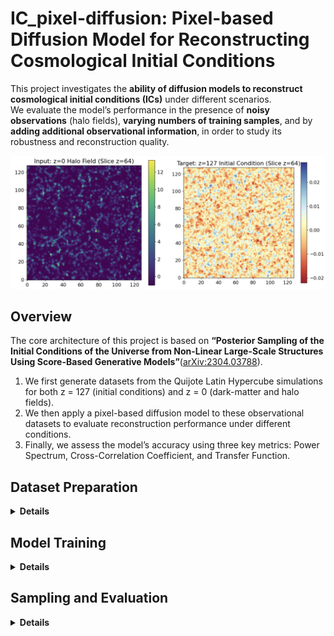 # IC_pixel-diffusion: Pixel-based Diffusion Model for Reconstructing Cosmological Initial Conditions

This project investigates the **ability of diffusion models to reconstruct cosmological initial conditions (ICs)** under different scenarios.  
We evaluate the model’s performance in the presence of **noisy observations** (halo fields), **varying numbers of training samples**, and by **adding additional observational information**, in order to study its robustness and reconstruction quality.


<p align="center">
  <img src="plots/input-target.png"
       alt="Evaluation metrics"
       width="580">
</p>

## Overview

The core architecture of this project is based on **“Posterior Sampling of the Initial Conditions of the Universe from Non-Linear Large-Scale Structures Using Score-Based Generative Models”**([arXiv:2304.03788](https://arxiv.org/abs/2304.03788)).
1. We first generate datasets from the Quijote Latin Hypercube simulations for both z = 127 (initial conditions) and z = 0 (dark-matter and halo fields).  
2. We then apply a pixel-based diffusion model to these observational datasets to evaluate reconstruction performance under different conditions. 
3. Finally, we assess the model’s accuracy using three key metrics: Power Spectrum, Cross-Correlation Coefficient, and Transfer Function.


## Dataset Preparation
<details>
<summary><b>Details</b></summary>

The dataset used for this project is based on the **Quijote simulation suite**, which provides large-scale N-body simulations of the Universe.  
These simulations are used here to generate both the initial condition density fields (z = 127) and the observational fields — including dark matter** and **halo density fields (z = 0).

You can access all Quijote simulation datasets through their official website:[https://quijote-simulations.readthedocs.io](https://quijote-simulations.readthedocs.io/en/latest/index.html#). After downloading the simulation data, use the generation scripts provided in this repository to produce the voxelized datasets.

- The **initial condition (z = 127)** density fields are generated using the Latin Hypercube simulation snapshots from Quijote. [Initial Condition Generation Code](https://github.com/UVA-MLSys/IC_pixel-diffusion/blob/main/Dataset/generate_train_z127_density.py)

- The **dark matter density fields (z = 0)** are generated from the same Latin Hypercube snapshots.[Dark Matter Density Field Code](https://github.com/UVA-MLSys/IC_pixel-diffusion/blob/main/Dataset/generate_train_z0_density.py)

- The **halo density fields (z = 0)** are constructed from halo catalogs produced by the Friends-of-Friends (FoF) algorithm applied to the Quijote N-body simulations.[Halo Field Generation Code](https://github.com/UVA-MLSys/IC_pixel diffusion/blob/main/Dataset/generate_halo_redshift_mass.py)

After generating the individual samples for both redshifts (z = 127 and z = 0), use the **stacking script** in the `Dataset/` folder to combine all simulation IDs into single large `.npy` arrays for training.

Depending on your training setup, you can select how many samples to use based on simulation ID. and split dataset between training and testing sampling based on Sim IDs. 

For demonstration purposes, three small stacked dataset samples are included in the `Dataset/` folder:

- `quijote128_halo_train_3.npy` — stacked sample of **z = 0 halo density fields** (3 simulations)  
- `quijote128_dm_train_3.npy` — stacked sample of **z = 0 dark matter density fields** (3 simulations)  
- `quijote128_z127_train_3.npy` — stacked sample of **z = 127 initial condition fields** (3 simulations)

These example files allow users to verify the dataset format and test the training and sampling scripts without downloading the full dataset.

The **complete datasets** (2000 generated samples for each redshift) are available on Google Drive:
- [Full Halo z = 0 Dataset](https://drive.google.com/drive/folders/1q6G-_9AL3xSll_kI4hf-qtSbotvebPuy?usp=drive_link)  
- [Full Dark Matter z = 0 Dataset](https://drive.google.com/drive/folders/1q6G-_9AL3xSll_kI4hf-qtSbotvebPuy?usp=drive_link)  
- [Full z = 127 Dataset](https://drive.google.com/drive/folders/1q6G-_9AL3xSll_kI4hf-qtSbotvebPuy?usp=drive_link)

</details>


## Model Training
<details>
<summary><b> Details </b></summary>

The stacked datasets of both redshifts (**z = 0** halo fields and **z = 127** initial condition fields)
are fed into the conditional diffusion model to begin training.  
A total of **1900 samples** are used for training for each redshift. 
The corresponding training script is provided here: [train code](https://github.com/UVA-MLSys/IC_pixel-diffusion/blob/main/train.py)
Training is performed on **4 NVIDIA A100 GPUs** available on the **UVA Rivanna** supercomputing cluster,
using a **batch size of 4 per GPU** (effective total batch size of 16) for **400 epochs**.  
The complete training process takes approximately **17 hours**.

All key hyperparameters, such as the number of epochs, batch size, learning rate, and model configuration,
can be modified in the corresponding [config file](https://github.com/UVA-MLSys/IC_pixel-diffusion/blob/main/config.json) to suit different datasets or experiments.

</details>

## Sampling and Evaluation
<details> 
<summary><b> Details</b></summary>

After training, the model enters the **sampling phase**, where it generates reconstructed
initial conditions from unseen test data. During sampling, the model receives the **observed z = 0 halo field**
as input and progressively denoises it to reconstruct the corresponding **z = 127 initial condition field**.

The sampling process is handled by the following script:
[`sample.py`](https://github.com/UVA-MLSys/IC_pixel-diffusion/blob/main/sample.py)

The **number of generated samples** can be adjusted as a hyperparameter in the configuration file, allowing flexibility in testing on different dataset sizes.

Once the samples are generated, they are combined into a single file using the stacking script:
[`combine_samples.py`](https://github.com/UVA-MLSys/IC_pixel-diffusion/blob/main/Combine_sample.py)

This combined sample file is then used to evaluate the model’s reconstruction performance.
The evaluation is performed using:
[`result.py`](https://github.com/UVA-MLSys/IC_pixel-diffusion/blob/main/results.py)

The evaluation script computes three key metrics to assess reconstruction quality:
- **Power Spectrum** — measures the statistical similarity of large-scale modes.  
- **Cross-Correlation Coefficient** — quantifies the correlation between predicted and true fields.  
- **Transfer Function** — evaluates the scale-dependent amplitude accuracy.


The figure below shows the evaluation results for the model trained on **1900 samples** and
**conditioned on the halo density field**.  
It presents the three key metrics—**Power Spectrum**, **Cross-Correlation**, and
**Transfer Function**—used to assess the reconstruction performance of the model.

<p align="center">
  <img src="plots/eval_plot.png"
       alt="Evaluation metrics"
       width="380">
</p>


</details>


